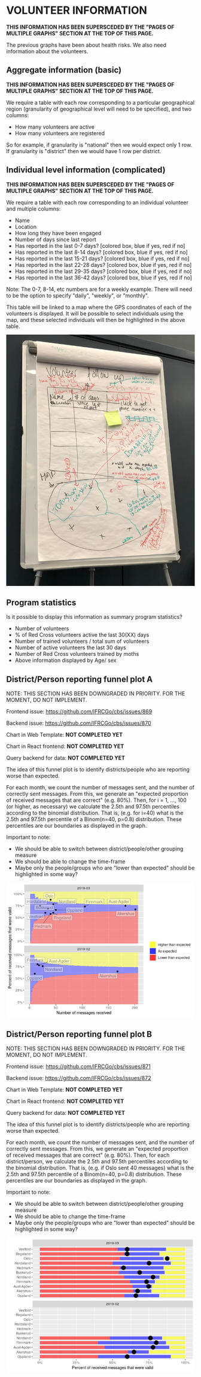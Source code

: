 
VOLUNTEER INFORMATION
=====================

**THIS INFORMATION HAS BEEN SUPERSCEDED BY THE "PAGES OF MULTIPLE
GRAPHS" SECTION AT THE TOP OF THIS PAGE.**

The previous graphs have been about health risks. We also need
information about the volunteers.

Aggregate information (basic)
-----------------------------

**THIS INFORMATION HAS BEEN SUPERSCEDED BY THE "PAGES OF MULTIPLE
GRAPHS" SECTION AT THE TOP OF THIS PAGE.**

We require a table with each row corresponding to a particular
geographical region (granularity of geographical level will need to be
specified), and two columns:

-   How many volunteers are active
-   How many volunteers are registered

So for example, if granularity is "national" then we would expect only 1
row. If granularity is "district" then we would have 1 row per district.

Individual level information (complicated)
------------------------------------------

**THIS INFORMATION HAS BEEN SUPERSCEDED BY THE "PAGES OF MULTIPLE
GRAPHS" SECTION AT THE TOP OF THIS PAGE.**

We require a table with each row corresponding to an individual
volunteer and multiple columns:

-   Name
-   Location
-   How long they have been engaged
-   Number of days since last report
-   Has reported in the last 0-7 days? \[colored box, blue if yes, red
    if no\]
-   Has reported in the last 8-14 days? \[colored box, blue if yes, red
    if no\]
-   Has reported in the last 15-21 days? \[colored box, blue if yes, red
    if no\]
-   Has reported in the last 22-28 days? \[colored box, blue if yes, red
    if no\]
-   Has reported in the last 29-35 days? \[colored box, blue if yes, red
    if no\]
-   Has reported in the last 36-42 days? \[colored box, blue if yes, red
    if no\]

Note: The 0-7, 8-14, etc numbers are for a weekly example. There will
need to be the option to specify "daily", "weekly", or "monthly".

This table will be linked to a map where the GPS coordinates of each of
the volunteers is displayed. It will be possible to select individuals
using the map, and these selected individuals will then be highlighted
in the above table.

![](static_images/volunteer_individ.jpg)

Program statistics
------------------

Is it possible to display this information as summary program
statistics?

-   Number of volunteers
-   % of Red Cross volunteers active the last 30(XX) days
-   Number of trained volunteers / total sum of volunteers
-   Number of active volunteers the last 30 days
-   Number of Red Cross volunteers trained by moths
-   Above information displayed by Age/ sex

District/Person reporting funnel plot A
---------------------------------------

NOTE: THIS SECTION HAS BEEN DOWNGRADED IN PRIORITY. FOR THE MOMENT, DO
NOT IMPLEMENT.

Frontend issue: <https://github.com/IFRCGo/cbs/issues/869>

Backend issue: <https://github.com/IFRCGo/cbs/issues/870>

Chart in Web Template: **NOT COMPLETED YET**

Chart in React frontend: **NOT COMPLETED YET**

Query backend for data: **NOT COMPLETED YET**

The idea of this funnel plot is to identify districts/people who are
reporting worse than expected.

For each month, we count the number of messages sent, and the number of
correctly sent messages. From this, we generate an "expected proportion
of received messages that are correct" (e.g. 80%). Then, for i = 1, ...,
100 (or higher, as necessary) we calculate the 2.5th and 97.5th
percentiles according to the binomial distribution. That is, (e.g. for
i=40) what is the 2.5th and 97.5th percentile of a Binom(n=40, p=0.8)
distribution. These percentiles are our boundaries as displayed in the
graph.

Important to note:

-   We should be able to switch between district/people/other grouping
    measure
-   We should be able to change the time-frame
-   Maybe only the people/groups who are "lower than expected" should be
    highlighted in some way?

![](images/graphs/unnamed-chunk-14-1.png)

District/Person reporting funnel plot B
---------------------------------------

NOTE: THIS SECTION HAS BEEN DOWNGRADED IN PRIORITY. FOR THE MOMENT, DO
NOT IMPLEMENT.

Frontend issue: <https://github.com/IFRCGo/cbs/issues/871>

Backend issue: <https://github.com/IFRCGo/cbs/issues/872>

Chart in Web Template: **NOT COMPLETED YET**

Chart in React frontend: **NOT COMPLETED YET**

Query backend for data: **NOT COMPLETED YET**

The idea of this funnel plot is to identify districts/people who are
reporting worse than expected.

For each month, we count the number of messages sent, and the number of
correctly sent messages. From this, we generate an "expected proportion
of received messages that are correct" (e.g. 80%). Then, for each
district/person, we calculate the 2.5th and 97.5th percentiles according
to the binomial distribution. That is, (e.g. if Oslo sent 40 messages)
what is the 2.5th and 97.5th percentile of a Binom(n=40, p=0.8)
distribution. These percentiles are our boundaries as displayed in the
graph.

Important to note:

-   We should be able to switch between district/people/other grouping
    measure
-   We should be able to change the time-frame
-   Maybe only the people/groups who are "lower than expected" should be
    highlighted in some way?

![](images/graphs/unnamed-chunk-15-1.png)
